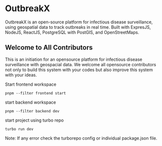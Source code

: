 # OutbreakX

OutbreakX is an open-source platform for infectious disease surveillance, using geospatial data to track outbreaks in real time. Built with ExpresJS, NodeJS, ReactJS, PostgreSQL with PostGIS, and OpenStreetMaps.

## Welcome to All Contributors

This is an initiation for an opensource platform for infectious disease surveillance with geospacial data. We welcome all opensource contributors not only to build this system with your codes but also improve this system with your ideas.

Start frontend workspace

`pnpm --filter frontend start`

start backend workspace

`pnpm --filter backend dev`

start project using turbo repo

`turbo run dev`

Note: If any error check the turborepo config or individual package.json file.
